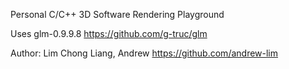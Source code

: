 Personal C/C++ 3D Software Rendering Playground

Uses glm-0.9.9.8
https://github.com/g-truc/glm

Author: Lim Chong Liang, Andrew
https://github.com/andrew-lim